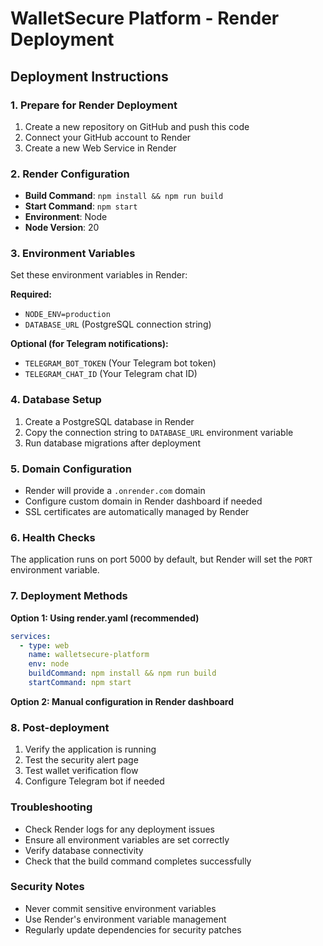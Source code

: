 # WalletSecure Platform - Render Deployment

## Deployment Instructions

### 1. Prepare for Render Deployment

1. Create a new repository on GitHub and push this code
2. Connect your GitHub account to Render
3. Create a new Web Service in Render

### 2. Render Configuration

- **Build Command**: `npm install && npm run build`
- **Start Command**: `npm start`
- **Environment**: Node
- **Node Version**: 20

### 3. Environment Variables

Set these environment variables in Render:

**Required:**
- `NODE_ENV=production`
- `DATABASE_URL` (PostgreSQL connection string)

**Optional (for Telegram notifications):**
- `TELEGRAM_BOT_TOKEN` (Your Telegram bot token)
- `TELEGRAM_CHAT_ID` (Your Telegram chat ID)

### 4. Database Setup

1. Create a PostgreSQL database in Render
2. Copy the connection string to `DATABASE_URL` environment variable
3. Run database migrations after deployment

### 5. Domain Configuration

- Render will provide a `.onrender.com` domain
- Configure custom domain in Render dashboard if needed
- SSL certificates are automatically managed by Render

### 6. Health Checks

The application runs on port 5000 by default, but Render will set the `PORT` environment variable.

### 7. Deployment Methods

**Option 1: Using render.yaml (recommended)**
```yaml
services:
  - type: web
    name: walletsecure-platform
    env: node
    buildCommand: npm install && npm run build
    startCommand: npm start
```

**Option 2: Manual configuration in Render dashboard**

### 8. Post-deployment

1. Verify the application is running
2. Test the security alert page
3. Test wallet verification flow
4. Configure Telegram bot if needed

### Troubleshooting

- Check Render logs for any deployment issues
- Ensure all environment variables are set correctly
- Verify database connectivity
- Check that the build command completes successfully

### Security Notes

- Never commit sensitive environment variables
- Use Render's environment variable management
- Regularly update dependencies for security patches